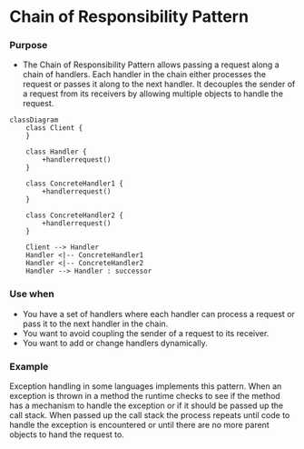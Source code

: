 # Chain of Responsibility Pattern


### Purpose

- The Chain of Responsibility Pattern allows passing a request along a chain of handlers. Each handler in the chain either processes the request or passes it along to the next handler. It decouples the sender of a request from its receivers by allowing multiple objects to handle the request.

```mermaid
classDiagram
    class Client {
    }

    class Handler {
        +handlerrequest()
    }

    class ConcreteHandler1 {
        +handlerrequest()
    }

    class ConcreteHandler2 {
        +handlerrequest()
    }

    Client --> Handler
    Handler <|-- ConcreteHandler1
    Handler <|-- ConcreteHandler2
    Handler --> Handler : successor

```


### Use when

- You have a set of handlers where each handler can process a request or pass it to the next handler in the chain.
- You want to avoid coupling the sender of a request to its receiver.
- You want to add or change handlers dynamically.

### Example


Exception handling in some languages implements this pattern. When an exception is thrown in a method the runtime checks to see if the method has a mechanism to handle the exception or if it should be passed up the call stack. When passed up the call stack the process repeats until code to handle the exception is encountered or until there are no more parent objects to hand the request to.

